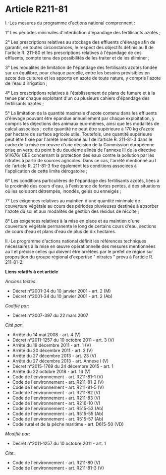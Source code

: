 # Article R211-81

I.-Les mesures du programme d'actions national comprennent : 

1° Les périodes minimales d'interdiction d'épandage des fertilisants azotés ; 

2° Les prescriptions relatives au stockage des effluents d'élevage afin de garantir, en toutes circonstances, le respect des
objectifs définis au II de l'article R. 211-80 et les prescriptions relatives à l'épandage de ces effluents, compte tenu des
possibilités de les traiter et de les éliminer ; 

3° Les modalités de limitation de l'épandage des fertilisants azotés fondée sur un équilibre, pour chaque parcelle, entre les
besoins prévisibles en azote des cultures et les apports en azote de toute nature, y compris l'azote de l'eau d'irrigation ; 

4° Les prescriptions relatives à l'établissement de plans de fumure et à la tenue par chaque exploitant d'un ou plusieurs
cahiers d'épandage des fertilisants azotés ; 

5° La limitation de la quantité maximale d'azote contenu dans les effluents d'élevage pouvant être épandue annuellement par
chaque exploitation, y compris les déjections des animaux eux-mêmes, ainsi que les modalités de calcul associées ; cette
quantité ne peut être supérieure à 170 kg d'azote par hectare de surface agricole utile. Toutefois, une quantité supérieure
peut être fixée par l'arrêté mentionné au I de l'article R. 211-81-3 dans le cadre de la mise en œuvre d'une décision de la
Commission européenne prise en vertu du point b du deuxième alinéa de l'annexe III de la directive 91/676/ CEE concernant la
protection des eaux contre la pollution par les nitrates à partir de sources agricoles. Dans ce cas, l'arrêté mentionné au I
de l'article R. 211-81-3 fixe également les conditions associées à l'application de cette limite dérogatoire ; 

6° Les conditions particulières de l'épandage des fertilisants azotés, liées à la proximité des cours d'eau, à l'existence de
fortes pentes, à des situations où les sols sont détrempés, inondés, gelés ou enneigés ; 

7° Les exigences relatives au maintien d'une quantité minimale de couverture végétale au cours des périodes pluvieuses
destinée à absorber l'azote du sol et aux modalités de gestion des résidus de récolte ; 

8° Les exigences relatives à la mise en place et au maintien d'une couverture végétale permanente le long de certains cours
d'eau, sections de cours d'eau et plans d'eau de plus de dix hectares. 

II.-Le programme d'actions national définit les références techniques nécessaires à la mise en œuvre opérationnelle des
mesures mentionnées au I et précise celles qui doivent être arrêtées par le préfet de région sur proposition du groupe
régional d'expertise " nitrates " prévu à l'article R. 211-81-2.

**Liens relatifs à cet article**

_Anciens textes_:

  - Décret n°2001-34 du 10 janvier 2001 - art. 2 (M)
  - Décret n°2001-34 du 10 janvier 2001 - art. 2 (Ab)

_Codifié par_:

  - Décret n°2007-397 du 22 mars 2007

_Cité par_:

  - Arrêté du 14 mai 2008 - art. 4 (V)
  - Décret n°2011-1257 du 10 octobre 2011 - art. 3 (V)
  - Arrêté du 19 décembre 2011 - art. 1 (V)
  - Arrêté du 20 décembre 2011 - art. 2 (V)
  - Arrêté du 27 décembre 2013 - art. 23 (V)
  - Arrêté du 27 décembre 2013 - art. Annexe I (V)
  - Décret n°2015-1769 du 24 décembre 2015 - art. 1
  - Arrêté du 22 octobre 2018 - art. 16 (V)
  - Code de l'environnement - art. R211-81-1 (V)
  - Code de l'environnement - art. R211-81-2 (V)
  - Code de l'environnement - art. R211-81-5 (V)
  - Code de l'environnement - art. R211-82 (V)
  - Code de l'environnement - art. R211-83 (V)
  - Code de l'environnement - art. R216-10 (V)
  - Code de l'environnement - art. R515-53 (Ab)
  - Code de l'environnement - art. R515-55 (Ab)
  - Code de l'environnement - art. R515-57 (Ab)
  - Code rural et de la pêche maritime - art. D615-50 (VD)

_Modifié par_:

  - Décret n°2011-1257 du 10 octobre 2011 - art. 1

_Cite_:

  - Code de l'environnement - art. R211-80 (V)
  - Code de l'environnement - art. R211-81-3 (V)
